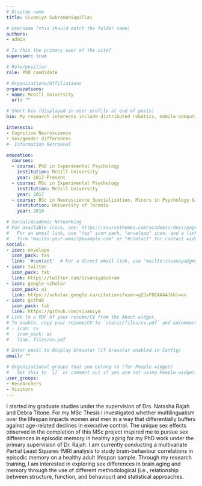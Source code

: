 ```yaml
---
# Display name
title: Sivaniya Subramaniapillai

# Username (this should match the folder name)
authors:
- admin

# Is this the primary user of the site?
superuser: true

# Role/position
role: PhD candidate

# Organizations/Affiliations
organizations:
- name: McGill University
  url: ""

# Short bio (displayed in user profile at end of posts)
bio: My research interests include distributed robotics, mobile computing and programmable matter.

interests:
- Cognitive Neuroscience
- Sex/gender differences
#- Information Retrieval

education:
  courses:
  - course: PhD in Experimental Psychology
    institution: McGill University
    year: 2017-Present
  - course: MSc in Experimental Psychology
    institution: McGill University
    year: 2017
  - course: BSc in Neuroscience Specialization, Minors in Psychology & Physiology
    institution: University of Toronto
    year: 2010

# Social/Academic Networking
# For available icons, see: https://sourcethemes.com/academic/docs/page-builder/#icons
#   For an email link, use "fas" icon pack, "envelope" icon, and a link in the
#   form "mailto:your-email@example.com" or "#contact" for contact widget.
social:
- icon: envelope
  icon_pack: fas
  link: '#contact'  # For a direct email link, use "mailto:sivaniya@gmail.com".
- icon: twitter
  icon_pack: fab
  link: https://twitter.com/SivaniyaSubram
- icon: google-scholar
  icon_pack: ai
  link: https://scholar.google.ca/citations?user=gZJvF8EAAAAJ&hl=en
- icon: github
  icon_pack: fab
  link: https://github.com/sivaniya
# Link to a PDF of your resume/CV from the About widget.
# To enable, copy your resume/CV to `static/files/cv.pdf` and uncomment the lines below.
# - icon: cv
#   icon_pack: ai
#   link: files/cv.pdf

# Enter email to display Gravatar (if Gravatar enabled in Config)
email: ""

# Organizational groups that you belong to (for People widget)
#   Set this to `[]` or comment out if you are not using People widget.
user_groups:
- Researchers
- Visitors
---
```


I started my graduate studies under the supervision of Drs. Natasha Rajah and Debra Titone. For my MSc Thesis I investigated whether multilingualism over the lifespan impacts women and men in a way that differentially buffers against age-related declines in executive control.  The unique sex effects observed in the completion of this MSc project inspired me to pursue sex differences in episodic memory in healthy aging for my PhD work under the primary supervision of Dr. Rajah. I am currently conducting a multivariate Partial Least Squares fMRI analysis to study brain-behaviour correlations in episodic memory on a healthy adult lifespan sample. Through my research training, I am interested in exploring sex differences in brain aging and memory through the use of different methodological (i.e., relationship between structure, function, and behaviour) and statistical approaches.
